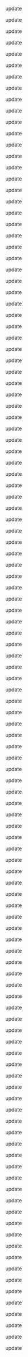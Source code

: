 update

update

update

update

update

update

update

update

update

update

update

update

update

update

update

update

update

update

update

update

update

update

update

update

update

update

update

update

update

update

update

update

update

update

update

update

update

update

update

update

update

update

update

update

update

update

update

update

update

update

update

update

update

update

update

update

update

update

update

update

update

update

update

update

update

update

update

update

update

update

update

update

update

update

update

update

update

update

update

update

update

update

update

update

update

update

update

update

update

update

update

update

update

update

update

update

update

update

update

update

update

update

update

update

update

update

update

update

update

update

update

update

update

update

update

update

update

update

update

